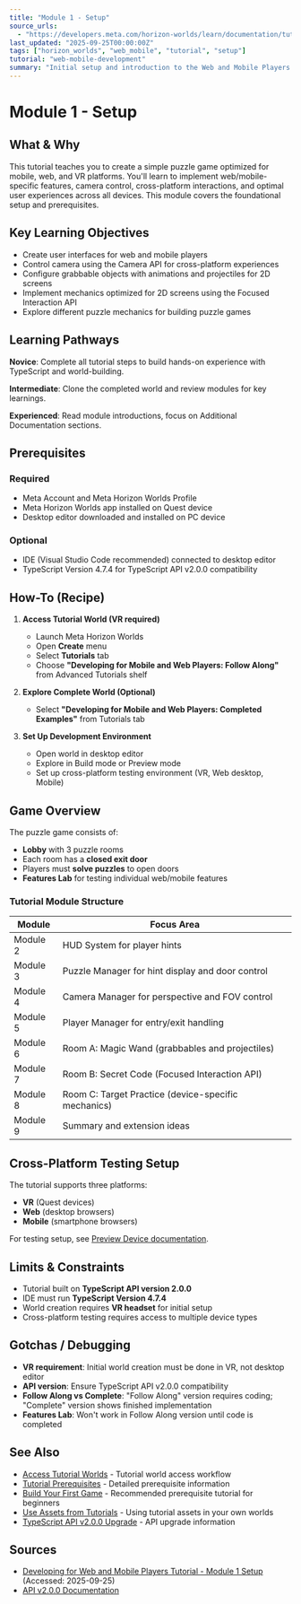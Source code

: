 ```yaml
---
title: "Module 1 - Setup"
source_urls:
  - "https://developers.meta.com/horizon-worlds/learn/documentation/tutorial-worlds/developing-for-web-and-mobile-players-tutorial/module-1-setup"
last_updated: "2025-09-25T00:00:00Z"
tags: ["horizon_worlds", "web_mobile", "tutorial", "setup"]
tutorial: "web-mobile-development"
summary: "Initial setup and introduction to the Web and Mobile Players tutorial, covering prerequisites, world access, and cross-platform testing setup."
---
```


# Module 1 - Setup

## What & Why

This tutorial teaches you to create a simple puzzle game optimized for mobile, web, and VR platforms. You'll learn to implement web/mobile-specific features, camera control, cross-platform interactions, and optimal user experiences across all devices. This module covers the foundational setup and prerequisites.

## Key Learning Objectives

- Create user interfaces for web and mobile players
- Control camera using the Camera API for cross-platform experiences
- Configure grabbable objects with animations and projectiles for 2D screens
- Implement mechanics optimized for 2D screens using the Focused Interaction API
- Explore different puzzle mechanics for building puzzle games

## Learning Pathways

**Novice**: Complete all tutorial steps to build hands-on experience with TypeScript and world-building.

**Intermediate**: Clone the completed world and review modules for key learnings.

**Experienced**: Read module introductions, focus on Additional Documentation sections.

## Prerequisites

### Required
- Meta Account and Meta Horizon Worlds Profile
- Meta Horizon Worlds app installed on Quest device
- Desktop editor downloaded and installed on PC device

### Optional
- IDE (Visual Studio Code recommended) connected to desktop editor
- TypeScript Version 4.7.4 for TypeScript API v2.0.0 compatibility

## How-To (Recipe)

1. **Access Tutorial World (VR required)**
   - Launch Meta Horizon Worlds
   - Open **Create** menu
   - Select **Tutorials** tab
   - Choose **"Developing for Mobile and Web Players: Follow Along"** from Advanced Tutorials shelf

2. **Explore Complete World (Optional)**
   - Select **"Developing for Mobile and Web Players: Completed Examples"** from Tutorials tab

3. **Set Up Development Environment**
   - Open world in desktop editor
   - Explore in Build mode or Preview mode
   - Set up cross-platform testing environment (VR, Web desktop, Mobile)

## Game Overview

The puzzle game consists of:
- **Lobby** with 3 puzzle rooms
- Each room has a **closed exit door**
- Players must **solve puzzles** to open doors
- **Features Lab** for testing individual web/mobile features

### Tutorial Module Structure

| Module | Focus Area |
|--------|-----------|
| Module 2 | HUD System for player hints |
| Module 3 | Puzzle Manager for hint display and door control |
| Module 4 | Camera Manager for perspective and FOV control |
| Module 5 | Player Manager for entry/exit handling |
| Module 6 | Room A: Magic Wand (grabbables and projectiles) |
| Module 7 | Room B: Secret Code (Focused Interaction API) |
| Module 8 | Room C: Target Practice (device-specific mechanics) |
| Module 9 | Summary and extension ideas |

## Cross-Platform Testing Setup

The tutorial supports three platforms:
- **VR** (Quest devices)
- **Web** (desktop browsers)
- **Mobile** (smartphone browsers)

For testing setup, see [Preview Device documentation](https://developers.meta.com/horizon-worlds/learn/documentation/desktop-editor/getting-started/preview-mode#preview-device).

## Limits & Constraints

- Tutorial built on **TypeScript API version 2.0.0**
- IDE must run **TypeScript Version 4.7.4**
- World creation requires **VR headset** for initial setup
- Cross-platform testing requires access to multiple device types

## Gotchas / Debugging

- **VR requirement**: Initial world creation must be done in VR, not desktop editor
- **API version**: Ensure TypeScript API v2.0.0 compatibility
- **Follow Along vs Complete**: "Follow Along" version requires coding; "Complete" version shows finished implementation
- **Features Lab**: Won't work in Follow Along version until code is completed

## See Also

- [Access Tutorial Worlds](https://developers.meta.com/horizon-worlds/learn/documentation/tutorial-worlds/getting-started-with-tutorials/access-tutorial-worlds) - Tutorial world access workflow
- [Tutorial Prerequisites](https://developers.meta.com/horizon-worlds/learn/documentation/tutorial-worlds/getting-started-with-tutorials/tutorial-prerequisites) - Detailed prerequisite information
- [Build Your First Game](./build-your-first-game/01-build-your-first-game.md) - Recommended prerequisite tutorial for beginners
- [Use Assets from Tutorials](https://developers.meta.com/horizon-worlds/learn/documentation/tutorial-worlds/getting-started-with-tutorials/use-assets-from-tutorials) - Using tutorial assets in your own worlds
- [TypeScript API v2.0.0 Upgrade](https://developers.meta.com/horizon-worlds/learn/documentation/typescript/upgrade-world-to-typescript-api-v200) - API upgrade information

## Sources

- [Developing for Web and Mobile Players Tutorial - Module 1 Setup](https://developers.meta.com/horizon-worlds/learn/documentation/tutorial-worlds/developing-for-web-and-mobile-players-tutorial/module-1-setup) (Accessed: 2025-09-25)
- [API v2.0.0 Documentation](https://horizon.meta.com/resources/scripting-api/index.md/?api_version=2.0.0)